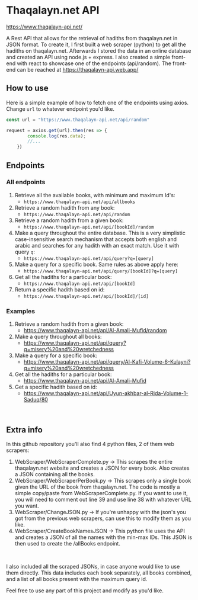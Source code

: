# Thaqalayn.net API 

https://www.thaqalayn-api.net/

A Rest API that allows for the retrieval of hadiths from thaqalayn.net in JSON format. To create it, I first built a web scraper (python) to get all the hadiths on thaqalayn.net. Afterwards I stored the data in an online database and created an API using node.js + express. I also created a simple front-end with react to showcase one of the endpoints (api/random). The front-end can be reached at https://thaqalayn-api.web.app/ <br>

## How to use
Here is a simple example of how to fetch one of the endpoints using axios. Change ``url`` to whatever endpoint you'd like.<br>
```javascript
const url = "https://www.thaqalayn-api.net/api/random"

request = axios.get(url).then(res => {
        console.log(res.data);
        //...
    })
```

## Endpoints
### All endpoints
1. Retrieve all the available books, with minimum and maximum Id's:
    - `` https://www.thaqalayn-api.net/api/allbooks `` 
2. Retrieve a random hadith from any book:
    - `` https://www.thaqalayn-api.net/api/random `` 
3. Retrieve a random hadith from a given book: 
    - `` https://www.thaqalayn-api.net/api/[bookId]/random `` 
4. Make a query throughout the entire database. This is a very simplistic case-insensitive search mechanism that accepts both english and arabic and searches for any hadith with an exact match. Use it with query `q`:
    - `` https://www.thaqalayn-api.net/api/query?q=[query] `` 
5. Make a query for a specific book. Same rules as above apply here:
    - `` https://www.thaqalayn-api.net/api/query/[bookId]?q=[query] `` 
6. Get all the hadiths for a particular book:
    - `` https://www.thaqalayn-api.net/api/[bookId] `` 
7. Return a specific hadith based on id:
    - `` https://www.thaqalayn-api.net/api/[bookId]/[id] `` 

### Examples
1. Retrieve a random hadith from a given book: 
    - https://www.thaqalayn-api.net/api/Al-Amali-Mufid/random
2. Make a query throughout all books:
    - https://www.thaqalayn-api.net/api/query?q=misery%20and%20wretchedness
3. Make a query for a specific book:
    - https://www.thaqalayn-api.net/api/query/Al-Kafi-Volume-6-Kulayni?q=misery%20and%20wretchedness
4. Get all the hadiths for a particular book:
    - https://www.thaqalayn-api.net/api/Al-Amali-Mufid
5. Get a specific hadith based on id:
    - https://www.thaqalayn-api.net/api/Uyun-akhbar-al-Rida-Volume-1-Saduq/80

<br>


## Extra info
In this github repository you'll also find 4 python files, 2 of them web scrapers:
1. WebScraper/WebScraperComplete.py -> This scrapes the entire thaqalayn.net website and creates a JSON for every book. Also creates a JSON containing all the books.
2. WebScraper/WebScraperPerBook.py -> This scrapes only a single book given the URL of the book from thaqalayn.net. The code is mostly a simple copy/paste from WebScraperComplete.py. If you want to use it, you will need to comment out line 39 and use line 38 with whatever URL you want.
3. WebScraper/ChangeJSON.py -> If you're unhappy with the json's you got from the previous web scrapers, can use this to modify them as you like.
4. WebScraper/CreateBookNamesJSON -> This python file uses the API and creates a JSON of all the names with the min-max IDs. This JSON is then used to create the /allBooks endpoint.
<br>

I also included all the scraped JSONs, in case anyone would like to use them directly. This data includes each book separately, all books combined, and a list of all books present with the maximum query id.

Feel free to use any part of this project and modify as you'd like.


